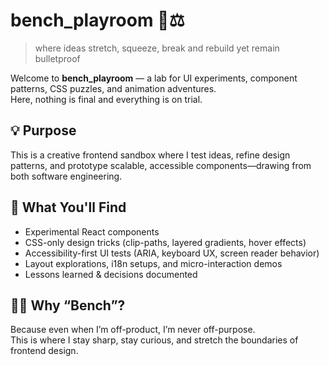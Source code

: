 # bench_playroom 🧪⚖️
> where ideas stretch, squeeze, break and rebuild yet remain bulletproof

Welcome to **bench_playroom** — a lab for UI experiments, component patterns, CSS puzzles, and animation adventures.  
Here, nothing is final and everything is on trial.

## 💡 Purpose  
This is a creative frontend sandbox where I test ideas, refine design patterns, and prototype scalable, accessible components—drawing from both software engineering.

## 🚀 What You'll Find  
- Experimental React components  
- CSS-only design tricks (clip-paths, layered gradients, hover effects)  
- Accessibility-first UI tests (ARIA, keyboard UX, screen reader behavior)  
- Layout explorations, i18n setups, and micro-interaction demos  
- Lessons learned & decisions documented  

## 👨‍⚖️ Why “Bench”?  
Because even when I’m off-product, I’m never off-purpose.  
This is where I stay sharp, stay curious, and stretch the boundaries of frontend design.
